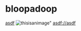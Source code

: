 # bloopadoop
[asdf](http://asdf "dicks<!--")
![thisisanimage\"](<//fake\/path\>/> "as\<\"&x22;df")
<asdf://asdf>
